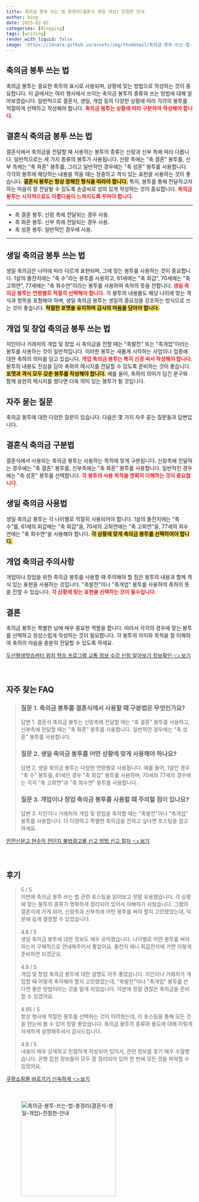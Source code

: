 ```yaml
---
title: 축의금 봉투 쓰는 법 총정리(결혼식 생일 개업) 친절한 안내
author: bing
date: 2025-02-02
categories: [Blogging]
tags: [writing]
render_with_liquid: false
image: 'https://24nara.github.io/assets/img/thumbnail/축의금-봉투-쓰는-법-총정리(결혼식-생일-개업)-친절한-안내.webp'
---
```



<h2 id='축의금_봉투_쓰기'>축의금 봉투 쓰는 법</h2>

<p>축의금 봉투는 중요한 축하의 표시로 사용되며, 상황에 맞는 방법으로 작성하는 것이 중요합니다. 이 글에서는 여러 행사에서 쓰이는 축의금 봉투의 종류와 쓰는 방법에 대해 알아보겠습니다. 일반적으로 결혼식, 생일, 개업 등의 다양한 상황에 따라 각각의 봉투를 적절하게 선택하고 작성해야 합니다. <b><span style="color: #ee2323;">축의금 봉투는 상황에 따라 구분하여 작성해야 합니다.</span></b></p>

<h2 id='결혼식_축의금_봉투'>결혼식 축의금 봉투 쓰는 법</h2>

<p>결혼식에서 축의금을 전달할 때 사용하는 봉투의 종류는 신랑과 신부 측에 따라 다릅니다. 일반적으로는 세 가지 종류의 봉투가 사용됩니다. 신랑 측에는 "축 결혼" 봉투를, 신부 측에는 "축 화혼" 봉투를, 그리고 일반적인 경우에는 "축 성혼" 봉투를 사용합니다. 각각의 봉투에 해당하는 내용을 적을 때는 정중하고 격식 있는 표현을 사용하는 것이 좋습니다. <b><span style="background-color: #ffe066;">결혼식 봉투는 항상 정해진 형식을 따라야 합니다.</span></b> 특히, 봉투를 통해 전달하고자 하는 마음이 잘 전달될 수 있도록 손글씨로 성의 있게 작성하는 것이 중요합니다. <b><span style="color: #ee2323;">축의금 봉투는 시각적으로도 아름다움이 느껴지도록 꾸며야 합니다.</span></b></p>

<hr />

<ul>
    <li>축 결혼 봉투: 신랑 측에 전달되는 경우 사용.</li>
    <li>축 화혼 봉투: 신부 측에 전달되는 경우 사용.</li>
    <li>축 성혼 봉투: 일반적인 경우에 사용.</li>
</ul>

<hr />

<h2 id='생일_축의금_봉투'>생일 축의금 봉투 쓰는 법</h2>

<p>생일 축의금은 나이에 따라 다르게 표현되며, 그에 맞는 봉투를 사용하는 것이 중요합니다. 1살의 돌잔치에는 "축 수"라는 봉투를 사용하고, 61세에는 "축 회갑", 70세에는 "축 고희연", 77세에는 "축 희수연"이라는 봉투를 사용하여 축하의 뜻을 전합니다. <b><span style="color: #ee2323;">생일 축의금 봉투는 연령별로 적절히 선택해야 합니다.</span></b> 각 봉투의 내용물도 해당 나이에 맞는 격식과 항목을 포함해야 하며, 생일 축의금 봉투는 생일의 중요성을 강조하는 방식으로 쓰는 것이 좋습니다. <b><span style="background-color: #ffe066;">적절한 포맷을 유지하며 감사의 마음을 담아야 합니다.</span></b></p>

<h2 id='개업_창업_축의금_봉투'>개업 및 창업 축의금 봉투 쓰는 법</h2>

<p>지인이나 거래처의 개업 및 창업 시 축의금을 전할 때는 "축발전" 또는 "축개업"이라는 봉투를 사용하는 것이 일반적입니다. 이러한 봉투는 새롭게 시작하는 사업이나 업종에 대한 축하의 의미를 담고 있습니다. <b><span style="color: #ee2323;">개업 축의금 봉투는 특히 신경 써서 작성해야 합니다.</span></b> 봉투의 내용도 진심을 담아 축하의 메시지를 전달할 수 있도록 준비하는 것이 좋습니다. <b><span style="background-color: #ffe066;">포맷과 격식 모두 갖춘 봉투를 작성해야 합니다.</span></b> 예를 들어, 축하의 의미가 담긴 문구와 함께 응원의 메시지를 썼다면 더욱 의미 있는 봉투가 될 것입니다.</p>

<h2 id='자주_묻는_질문'>자주 묻는 질문</h2>

<p>축의금 봉투에 대한 다양한 질문이 있습니다. 다음은 몇 가지 자주 묻는 질문들과 답변입니다.</p>

<h2 id='결혼식_축의금_구분법'>결혼식 축의금 구분법</h2>

<p>결혼식에서 사용되는 축의금 봉투는 사용하는 목적에 맞게 구분됩니다. 신랑측에 전달하는 경우에는 "축 결혼" 봉투를, 신부측에는 "축 화혼" 봉투를 사용합니다. 일반적인 경우에는 "축 성혼" 봉투를 선택합니다. <b><span style="color: #ee2323;">각 봉투의 사용 목적을 명확히 이해하는 것이 중요합니다.</span></b></p>

<h2 id='생일_축의금_사용법'>생일 축의금 사용법</h2>

<p>생일 축의금 봉투는 각 나이별로 적절히 사용되어야 합니다. 1살의 돌잔치에는 "축 수"를, 61세의 회갑에는 "축 회갑"을, 70세의 고희연에는 "축 고희연"을, 77세의 희수연에는 "축 희수연"을 사용해야 합니다. <b><span style="background-color: #ffe066;">각 상황에 맞게 축의금 봉투를 선택하여야 합니다.</span></b></p>

<h2 id='개업_축의금_주의사항'>개업 축의금 주의사항</h2>

<p>개업이나 창업을 위한 축의금 봉투를 사용할 때 주의해야 할 점은 봉투의 내용과 함께 격식 있는 표현을 사용하는 것입니다. "축발전"이나 "축개업" 봉투를 사용하여 축하의 뜻을 전할 수 있습니다. <b><span style="color: #ee2323;">각 상황에 맞는 표현을 선택하는 것이 필수입니다.</span></b></p>

<h2 id='결론'>결론</h2>

<p>축의금 봉투는 특별한 날에 매우 중요한 역할을 합니다. 따라서 각각의 경우에 맞는 봉투를 선택하고 정성스럽게 작성하는 것이 필요합니다. 각 봉투의 의미와 목적을 잘 이해하여 축하의 마음을 충분히 전달할 수 있도록 하세요.</p>


<p><a class="click-button" title="두산평생학습센터 위치 학습 프로그램 교통 정보 수강 신청 알아보기 정보확인" href="https://24nara.github.io/posts/%EB%91%90%EC%82%B0%ED%8F%89%EC%83%9D%ED%95%99%EC%8A%B5%EC%84%BC%ED%84%B0-%EC%9C%84%EC%B9%98-%ED%95%99%EC%8A%B5-%ED%94%84%EB%A1%9C%EA%B7%B8%EB%9E%A8-%EA%B5%90%ED%86%B5-%EC%A0%95%EB%B3%B4-%EC%88%98%EA%B0%95-%EC%8B%A0%EC%B2%AD-%EC%95%8C%EC%95%84%EB%B3%B4%EA%B8%B0-%EC%A0%95%EB%B3%B4%ED%99%95%EC%9D%B8/" rel="dofollow">두산평생학습센터 위치 학습 프로그램 교통 정보 수강 신청 알아보기 정보확인 👈 보기</a></p><br>
<h2 id='자주_찾는_FAQ'>자주 찾는 FAQ</h2>
<div itemscope="" itemtype="https://schema.org/FAQPage"> 
<blockquote> 
<div itemscope="" itemprop="mainEntity" itemtype="https://schema.org/Question"> 
<h3 itemprop="name">질문 1. 축의금 봉투를 결혼식에서 사용할 때 구분법은 무엇인가요?</h3> 
<div itemscope="" itemprop="acceptedAnswer" itemtype="https://schema.org/Answer"> 
<span itemprop="text"> 
<p>답변 1. 결혼식 축의금 봉투는 신랑측에 전달할 때는 "축 결혼" 봉투를 사용하고, 신부측에 전달할 때는 "축 화혼" 봉투를 사용합니다. 일반적인 경우에는 "축 성혼" 봉투를 사용합니다.</p> 
</span> 
</div> 
</div> 

<div itemscope="" itemprop="mainEntity" itemtype="https://schema.org/Question"> 
<h3 itemprop="name">질문 2. 생일 축의금 봉투를 어떤 상황에 맞게 사용해야 하나요?</h3> 
<div itemscope="" itemprop="acceptedAnswer" itemtype="https://schema.org/Answer"> 
<span itemprop="text"> 
<p>답변 2. 생일 축의금 봉투는 다양한 연령별로 사용됩니다. 예를 들어, 1살인 경우 "축 수" 봉투를, 61세인 경우 "축 회갑" 봉투를 사용하며, 70세와 77세의 경우에는 각각 "축 고희연"과 "축 희수연" 봉투를 사용합니다.</p> 
</span> 
</div> 
</div> 

<div itemscope="" itemprop="mainEntity" itemtype="https://schema.org/Question"> 
<h3 itemprop="name">질문 3. 개업이나 창업 축의금 봉투를 사용할 때 주의할 점이 있나요?</h3> 
<div itemscope="" itemprop="acceptedAnswer" itemtype="https://schema.org/Answer"> 
<span itemprop="text"> 
<p>답변 3. 지인이나 거래처의 개업 및 창업을 축하할 때는 "축발전"이나 "축개업" 봉투를 사용합니다. 더 다양하고 특별한 축의금을 전하고 싶다면 포스팅을 참고하세요.</p> 
</span> 
</div> 
</div> 
</blockquote> 
</div>
<p><a class="click-button" title="안전신문고 현수막 전단지 불법광고물 신고 방법 신고 절차" href="https://24nara.github.io/posts/%EC%95%88%EC%A0%84%EC%8B%A0%EB%AC%B8%EA%B3%A0-%ED%98%84%EC%88%98%EB%A7%89-%EC%A0%84%EB%8B%A8%EC%A7%80-%EB%B6%88%EB%B2%95%EA%B4%91%EA%B3%A0%EB%AC%BC-%EC%8B%A0%EA%B3%A0-%EB%B0%A9%EB%B2%95-%EC%8B%A0%EA%B3%A0-%EC%A0%88%EC%B0%A8/" rel="dofollow">안전신문고 현수막 전단지 불법광고물 신고 방법 신고 절차 👈 보기</a></p><br>
<h2 id='후기'>후기</h2>
<div itemscope itemtype="https://schema.org/Product">
  <blockquote>
  <div itemprop="review" itemscope itemtype="https://schema.org/Review">
      <div itemprop="reviewRating" itemscope itemtype="https://schema.org/Rating"> <span itemprop="ratingValue">5</span> / <span itemprop="bestRating">5</span> </div>
      <span itemprop="reviewBody">이번에 축의금 봉투 쓰는 법 관련 포스팅을 읽어보고 정말 유용했습니다. 각 상황에 맞는 봉투의 종류가 명확하게 정리되어 있어서 이해하기 쉬웠습니다. 그램의 결혼식에 가게 되어, 신랑측과 신부측에 어떤 봉투를 써야 할지 고민했었는데, 덕분에 쉽게 결정할 수 있었습니다.</span>
  </div>
  <br>
  <div itemprop="review" itemscope itemtype="https://schema.org/Review">
      <div itemprop="reviewRating" itemscope itemtype="https://schema.org/Rating"> <span itemprop="ratingValue">4.8</span> / <span itemprop="bestRating">5</span> </div>
      <span itemprop="reviewBody">생일 축의금 봉투에 대한 정보도 매우 유익했습니다. 나이별로 어떤 봉투를 써야 하는지 구체적으로 안내해주어서 좋았어요. 돌잔치 때나 회갑잔치에 가면 이렇게 준비하면 되겠군요.</span>
  </div>
  <br>
  <div itemprop="review" itemscope itemtype="https://schema.org/Review">
      <div itemprop="reviewRating" itemscope itemtype="https://schema.org/Rating"> <span itemprop="ratingValue">4.9</span> / <span itemprop="bestRating">5</span> </div>
      <span itemprop="reviewBody">개업 및 창업 축의금 봉투에 대한 설명도 아주 좋았습니다. 지인이나 거래처가 개업할 때 어떻게 축하해야 할지 고민했었는데, "축발전"이나 "축개업" 봉투를 쓴다면 좋은 방법이라는 것을 알게 되었습니다. 덕분에 정말 괜찮은 축의금을 준비할 수 있겠어요.</span>
  </div>
  <br>
  <div itemprop="review" itemscope itemtype="https://schema.org/Review">
      <div itemprop="reviewRating" itemscope itemtype="https://schema.org/Rating"> <span itemprop="ratingValue">4.95</span> / <span itemprop="bestRating">5</span> </div>
      <span itemprop="reviewBody">항상 행사에 적절한 봉투를 선택하는 것이 어려웠는데, 이 포스팅을 통해 모든 것을 한눈에 볼 수 있어 정말 좋았습니다. 축의금 봉투의 종류와 용도에 대해 이렇게 자세하게 설명해주셔서 감사드립니다.</span>
  </div>
  <br>
  <div itemprop="review" itemscope itemtype="https://schema.org/Review">
      <div itemprop="reviewRating" itemscope itemtype="https://schema.org/Rating"> <span itemprop="ratingValue">4.9</span> / <span itemprop="bestRating">5</span> </div>
      <span itemprop="reviewBody">내용이 매우 상세하고 친절하게 작성되어 있어서, 관련 정보를 찾기 매우 수월했습니다. 균형 잡힌 정보들이 모두 잘 정리되어 있어 한 번에 모든 것을 파악할 수 있었어요.</span>
  </div>
  </blockquote>
</div>
<p><a class="click-button" title="쿠팡쇼핑몰 바로가기 신속하게" href="https://24nara.github.io/posts/%EC%BF%A0%ED%8C%A1%EC%87%BC%ED%95%91%EB%AA%B0-%EB%B0%94%EB%A1%9C%EA%B0%80%EA%B8%B0-%EC%8B%A0%EC%86%8D%ED%95%98%EA%B2%8C/" rel="dofollow">쿠팡쇼핑몰 바로가기 신속하게 👈 보기</a></p><br>
<figure class="image"><img src="https://24nara.github.io/assets/img/thumbnail/축의금-봉투-쓰는-법-총정리(결혼식-생일-개업)-친절한-안내.webp" alt="축의금-봉투-쓰는-법-총정리(결혼식-생일-개업)-친절한-안내" width="256" height="256"></figure>